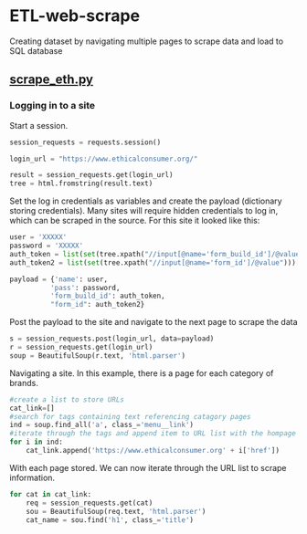 # ETL-web-scrape
Creating dataset by navigating multiple pages to scrape data and load to SQL database

## [scrape_eth.py](https://github.com/austyngo/ETL-web-scrape/blob/master/scrape_eth.py)

### Logging in to a site
Start a session.
```python
session_requests = requests.session()

login_url = "https://www.ethicalconsumer.org/"

result = session_requests.get(login_url)
tree = html.fromstring(result.text)

```
Set the log in credentials as variables and create the payload (dictionary storing credentials). Many sites will require hidden credentials to log in, which can be scraped in the source. For this site it looked like this:
```python
user = 'XXXXX'
password = 'XXXXX'
auth_token = list(set(tree.xpath("//input[@name='form_build_id']/@value")))[0]
auth_token2 = list(set(tree.xpath("//input[@name='form_id']/@value")))[0]

payload = {'name': user, 
          'pass': password,
          'form_build_id': auth_token,
          "form_id": auth_token2}
```
Post the payload to the site and navigate to the next page to scrape the data
```python
s = session_requests.post(login_url, data=payload)
r = session_requests.get(login_url)
soup = BeautifulSoup(r.text, 'html.parser')
```

Navigating a site. In this example, there is a page for each category of brands.
```python
#create a list to store URLs
cat_link=[]
#search for tags containing text referencing catagory pages
ind = soup.find_all('a', class_='menu__link')
#iterate through the tags and append item to URL list with the hompage URL
for i in ind:
    cat_link.append('https://www.ethicalconsumer.org' + i['href']) 
```
With each page stored. We can now iterate through the URL list to scrape information.
```python
for cat in cat_link:
    req = session_requests.get(cat)
    sou = BeautifulSoup(req.text, 'html.parser')
    cat_name = sou.find('h1', class_='title')
```

